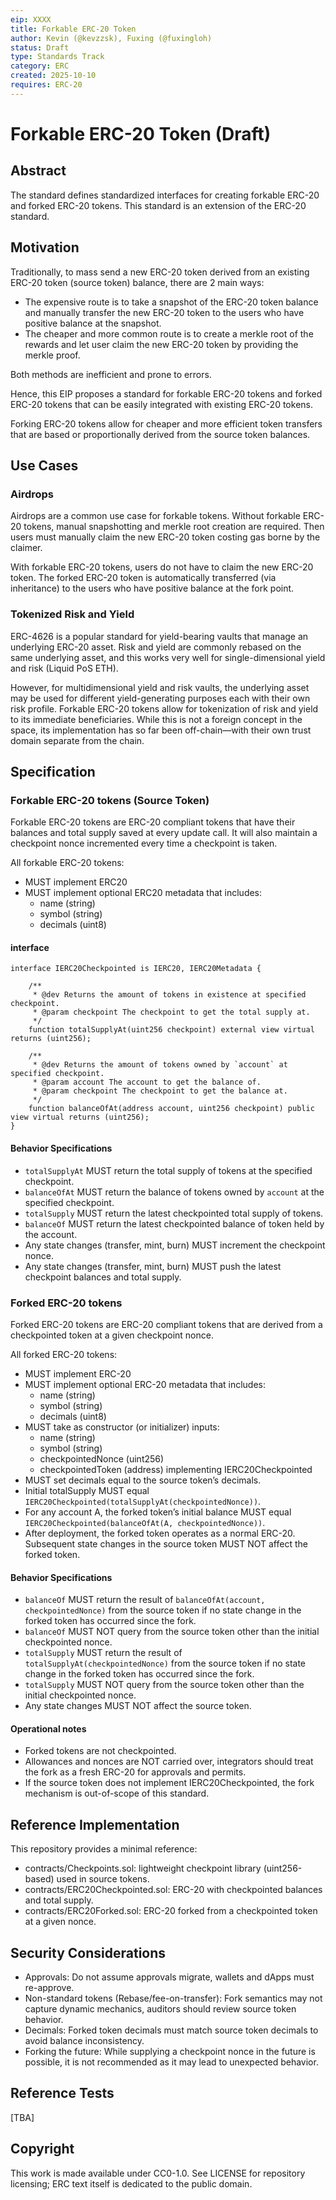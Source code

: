 ```yaml
---
eip: XXXX
title: Forkable ERC-20 Token
author: Kevin (@kevzzsk), Fuxing (@fuxingloh)
status: Draft
type: Standards Track
category: ERC
created: 2025-10-10
requires: ERC-20
---
```


# Forkable ERC-20 Token (Draft)

## Abstract

The standard defines standardized interfaces for creating forkable ERC-20 and forked ERC-20 tokens. This standard is an extension of the ERC-20 standard.

## Motivation

Traditionally,
to mass send a new ERC-20 token derived from an existing ERC-20 token (source token) balance, there are 2 main ways:
- The expensive route is to take a snapshot of the ERC-20 token balance and manually transfer the new ERC-20 token to the users who have positive balance at the snapshot.
- The cheaper and more common route is to create a merkle root of the rewards and let user claim the new ERC-20 token by providing the merkle proof.

Both methods are inefficient and prone to errors.

Hence, this EIP proposes a standard for forkable ERC-20 tokens and forked ERC-20 tokens that can be easily integrated with existing ERC-20 tokens.

Forking ERC-20 tokens allow for cheaper and more efficient token transfers that are based or proportionally derived from the source token balances.

## Use Cases

### Airdrops

Airdrops are a common use case for forkable tokens.
Without forkable ERC-20 tokens, manual snapshotting and merkle root creation are required.
Then users must manually claim the new ERC-20 token costing gas borne by the claimer.

With forkable ERC-20 tokens, users do not have to claim the new ERC-20 token.
The forked ERC-20 token is automatically transferred (via inheritance) to the users who have positive balance at the fork point.

### Tokenized Risk and Yield

ERC-4626 is a popular standard for yield-bearing vaults that manage an underlying ERC-20 asset.
Risk and yield are commonly rebased on the same underlying asset, and this works very well for single-dimensional yield and risk (Liquid PoS ETH).

However, for multidimensional yield and risk vaults, 
the underlying asset may be used for different yield-generating purposes each with their own risk profile.
Forkable ERC-20 tokens allow for tokenization of risk and yield to its immediate beneficiaries. 
While this is not a foreign concept in the space, its implementation has so far been off-chain—with their own trust domain separate from the chain.  

## Specification

### Forkable ERC-20 tokens (Source Token)

Forkable ERC-20 tokens are ERC-20 compliant tokens that have their balances and total supply saved at every update call.
It will also maintain a checkpoint nonce incremented every time a checkpoint is taken.

All forkable ERC-20 tokens:
- MUST implement ERC20
- MUST implement optional ERC20 metadata that includes:
  - name (string)
  - symbol (string)
  - decimals (uint8)

#### interface

```solidity
interface IERC20Checkpointed is IERC20, IERC20Metadata {

    /**
     * @dev Returns the amount of tokens in existence at specified checkpoint.
     * @param checkpoint The checkpoint to get the total supply at.
     */
    function totalSupplyAt(uint256 checkpoint) external view virtual returns (uint256);

    /**
     * @dev Returns the amount of tokens owned by `account` at specified checkpoint.
     * @param account The account to get the balance of.
     * @param checkpoint The checkpoint to get the balance at.
     */
    function balanceOfAt(address account, uint256 checkpoint) public view virtual returns (uint256);
}
```

#### Behavior Specifications

- `totalSupplyAt` MUST return the total supply of tokens at the specified checkpoint.
- `balanceOfAt` MUST return the balance of tokens owned by `account` at the specified checkpoint.
- `totalSupply` MUST return the latest checkpointed total supply of tokens.
- `balanceOf` MUST return the latest checkpointed balance of token held by the account.
- Any state changes (transfer, mint, burn) MUST increment the checkpoint nonce.
- Any state changes (transfer, mint, burn) MUST push the latest checkpoint balances and total supply.

### Forked ERC-20 tokens

Forked ERC-20 tokens are ERC-20 compliant tokens that are derived from a checkpointed token at a given checkpoint nonce.

All forked ERC-20 tokens:

- MUST implement ERC-20
- MUST implement optional ERC-20 metadata that includes:
  - name (string)
  - symbol (string)
  - decimals (uint8)
- MUST take as constructor (or initializer) inputs:
  - name (string)
  - symbol (string)
  - checkpointedNonce (uint256)
  - checkpointedToken (address) implementing IERC20Checkpointed
- MUST set decimals equal to the source token’s decimals.
- Initial totalSupply MUST equal `IERC20Checkpointed(totalSupplyAt(checkpointedNonce))`.
- For any account A, the forked token’s initial balance MUST equal
  `IERC20Checkpointed(balanceOfAt(A, checkpointedNonce))`.
- After deployment, the forked token operates as a normal ERC-20. Subsequent state changes in the source token MUST NOT affect the forked token.

#### Behavior Specifications

- `balanceOf` MUST return the result of
  `balanceOfAt(account, checkpointedNonce)` from the source token if no state change in the forked token has occurred since the fork.
- `balanceOf` MUST NOT query from the source token other than the initial checkpointed nonce.
- `totalSupply` MUST return the result of
  `totalSupplyAt(checkpointedNonce)` from the source token if no state change in the forked token has occurred since the fork.
- `totalSupply` MUST NOT query from the source token other than the initial checkpointed nonce.
- Any state changes MUST NOT affect the source token.

#### Operational notes

- Forked tokens are not checkpointed.
- Allowances and nonces are NOT carried over, integrators should treat the fork as a fresh ERC-20 for approvals and permits.
- If the source token does not implement IERC20Checkpointed, the fork mechanism is out-of-scope of this standard.

## Reference Implementation

This repository provides a minimal reference:

- contracts/Checkpoints.sol: lightweight checkpoint library (uint256-based) used in source tokens.
- contracts/ERC20Checkpointed.sol: ERC-20 with checkpointed balances and total supply.
- contracts/ERC20Forked.sol: ERC-20 forked from a checkpointed token at a given nonce.

## Security Considerations

- Approvals: Do not assume approvals migrate, wallets and dApps must re-approve.
- Non-standard tokens (Rebase/fee-on-transfer): Fork semantics may not capture dynamic mechanics, auditors should review source token behavior.
- Decimals: Forked token decimals must match source token decimals to avoid balance inconsistency.
- Forking the future: While supplying a checkpoint nonce in the future is possible, it is not recommended as it may lead to unexpected behavior.

## Reference Tests

[TBA]

## Copyright

This work is made available under CC0-1.0. See LICENSE for repository licensing;
ERC text itself is dedicated to the public domain.

